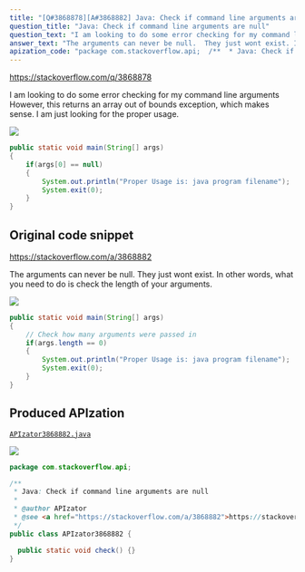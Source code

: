 ```yaml
---
title: "[Q#3868878][A#3868882] Java: Check if command line arguments are null"
question_title: "Java: Check if command line arguments are null"
question_text: "I am looking to do some error checking for my command line arguments However, this returns an array out of bounds exception, which makes sense.  I am just looking for the proper usage."
answer_text: "The arguments can never be null.  They just wont exist. In other words, what you need to do is check the length of your arguments."
apization_code: "package com.stackoverflow.api;  /**  * Java: Check if command line arguments are null  *  * @author APIzator  * @see <a href=\"https://stackoverflow.com/a/3868882\">https://stackoverflow.com/a/3868882</a>  */ public class APIzator3868882 {    public static void check() {} }"
---
```


https://stackoverflow.com/q/3868878

I am looking to do some error checking for my command line arguments
However, this returns an array out of bounds exception, which makes sense.  I am just looking for the proper usage.


<div class="code-logo"><img src="/stackoverflow.png" /></div>

```java
public static void main(String[] args)
{
    if(args[0] == null)
    {
        System.out.println("Proper Usage is: java program filename");
        System.exit(0);
    }
}
```


## Original code snippet

https://stackoverflow.com/a/3868882

The arguments can never be null.  They just wont exist.
In other words, what you need to do is check the length of your arguments.

<div class="code-logo"><img src="/stackoverflow.png" /></div>

```java
public static void main(String[] args)
{
    // Check how many arguments were passed in
    if(args.length == 0)
    {
        System.out.println("Proper Usage is: java program filename");
        System.exit(0);
    }
}
```

## Produced APIzation

[`APIzator3868882.java`](https://github.com/pasqualesalza/apization/raw/main/data/search/APIzator3868882.java)

<div class="code-logo"><img src="/apizator.png" /></div>

```java
package com.stackoverflow.api;

/**
 * Java: Check if command line arguments are null
 *
 * @author APIzator
 * @see <a href="https://stackoverflow.com/a/3868882">https://stackoverflow.com/a/3868882</a>
 */
public class APIzator3868882 {

  public static void check() {}
}

```